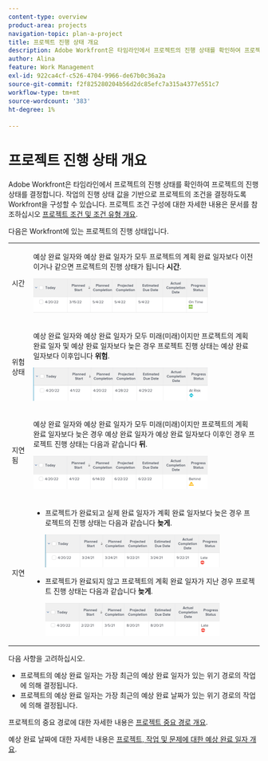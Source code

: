 ```yaml
---
content-type: overview
product-area: projects
navigation-topic: plan-a-project
title: 프로젝트 진행 상태 개요
description: Adobe Workfront은 타임라인에서 프로젝트의 진행 상태를 확인하여 프로젝트의 진행 상태를 결정합니다. 작업의 진행 상태 값을 기반으로 프로젝트의 조건을 결정하도록 Workfront을 구성할 수 있습니다. 프로젝트 조건 구성에 대한 자세한 내용은 프로젝트 조건 및 조건 유형 개요 문서를 참조하십시오.
author: Alina
feature: Work Management
exl-id: 922ca4cf-c526-4704-9966-de67b0c36a2a
source-git-commit: f2f825280204b56d2dc85efc7a315a4377e551c7
workflow-type: tm+mt
source-wordcount: '383'
ht-degree: 1%

---
```


# 프로젝트 진행 상태 개요

Adobe Workfront은 타임라인에서 프로젝트의 진행 상태를 확인하여 프로젝트의 진행 상태를 결정합니다. 작업의 진행 상태 값을 기반으로 프로젝트의 조건을 결정하도록 Workfront을 구성할 수 있습니다. 프로젝트 조건 구성에 대한 자세한 내용은 문서를 참조하십시오 [프로젝트 조건 및 조건 유형 개요](../../../manage-work/projects/manage-projects/project-condition-and-condition-type.md).

다음은 Workfront에 있는 프로젝트의 진행 상태입니다.

<table style="table-layout:auto"> 
 <col> 
 <col> 
 <tbody> 
  <tr> 
   <td>시간</td> 
   <td> <p>예상 완료 일자와 예상 완료 일자가 모두 프로젝트의 계획 완료 일자보다 이전이거나 같으면 프로젝트의 진행 상태가 됩니다 <strong>시간</strong>.</p> <p> <img src="assets/project-on-time-progress-status-350x69.png" style="width: 350;height: 69;"> </p> </td> 
  </tr> 
  <tr> 
   <td>위험 상태</td> 
   <td> <p>예상 완료 일자와 예상 완료 일자가 모두 미래(미래)이지만 프로젝트의 계획 완료 일자 및 예상 완료 일자보다 늦은 경우 프로젝트 진행 상태는 예상 완료 일자보다 이후입니다 <strong>위험</strong>. </p> <p> <img src="assets/project-at-risk-progress-status-350x67.png" style="width: 350;height: 67;"> </p> </td> 
  </tr> 
  <tr> 
   <td>지연됨</td> 
   <td> <p>예상 완료 일자와 예상 완료 일자가 모두 미래(미래)이지만 프로젝트의 계획 완료 일자보다 늦은 경우 예상 완료 일자가 예상 완료 일자보다 이후인 경우 프로젝트 진행 상태는 다음과 같습니다 <strong>뒤</strong>.</p> <p> <img src="assets/project-behind-progress-status-350x67.png" style="width: 350;height: 67;"> </p> </td> 
  </tr> 
  <tr> 
   <td>지연</td> 
   <td> 
    <ul> 
     <li> <p>프로젝트가 완료되고 실제 완료 일자가 계획 완료 일자보다 늦은 경우 프로젝트의 진행 상태는 다음과 같습니다 <strong>늦게</strong>. </p> <p> <img src="assets/project-late-progress-status-350x66.png" style="width: 350;height: 66;"> </p> </li> 
     <li> <p>프로젝트가 완료되지 않고 프로젝트의 계획 완료 일자가 지난 경우 프로젝트 진행 상태는 다음과 같습니다 <strong>늦게</strong>. </p> <p> <img src="assets/project-late-progress-status-incomplete-status-350x66.png" style="width: 350;height: 66;"> </p> </li> 
    </ul> </td> 
  </tr> 
 </tbody> 
</table>

다음 사항을 고려하십시오.

* 프로젝트의 예상 완료 일자는 가장 최근의 예상 완료 일자가 있는 위기 경로의 작업에 의해 결정됩니다.
* 프로젝트의 예상 완료 일자는 가장 최근의 예상 완료 날짜가 있는 위기 경로의 작업에 의해 결정됩니다.

프로젝트의 중요 경로에 대한 자세한 내용은 [프로젝트 중요 경로 개요](../../../manage-work/tasks/manage-tasks/critical-path.md).

예상 완료 날짜에 대한 자세한 내용은 [프로젝트, 작업 및 문제에 대한 예상 완료 일자 개요](../../../manage-work/projects/planning-a-project/project-projected-completion-date.md).
